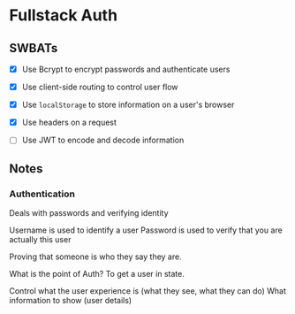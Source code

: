 # Fullstack Auth

## SWBATs
- [x] Use Bcrypt to encrypt passwords and authenticate users
- [x] Use client-side routing to control user flow

- [x] Use `localStorage` to store information on a user's browser
- [x] Use headers on a request
- [ ] Use JWT to encode and decode information


## Notes


### Authentication
Deals with passwords and verifying identity

Username is used to identify a user
Password is used to verify that you are actually this user

Proving that someone is who they say they are.

What is the point of Auth?
To get a user in state.


Control what the user experience is (what they see, what they can do)
What information to show (user details)
 

